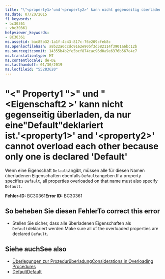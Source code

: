 ```yaml
---
title: "\"<property1>'und'<property2>' kann nicht gegenseitig überladen, da nur eine\"Default\"deklariert ist."
ms.date: 07/20/2015
f1_keywords:
- bc30361
- vbc30361
helpviewer_keywords:
- BC30361
ms.assetid: bac85b32-1a1f-4c43-817c-76e209cfeb8c
ms.openlocfilehash: a8b22a6ccdc9162e90bf3d582114f3901a6bc12b
ms.sourcegitcommit: 14355b4b2fe5bcf874cac96d0a9e6376b567e4c7
ms.translationtype: MT
ms.contentlocale: de-DE
ms.lasthandoff: 01/30/2019
ms.locfileid: "55283620"
---
```

# <a name="property1-and-property2-cannot-overload-each-other-because-only-one-is-declared-default"></a><span data-ttu-id="c060a-102">"\<" Property1 ">" und "\<Eigenschaft2 >' kann nicht gegenseitig überladen, da nur eine"Default"deklariert ist.</span><span class="sxs-lookup"><span data-stu-id="c060a-102">'\<property1>' and '\<property2>' cannot overload each other because only one is declared 'Default'</span></span>
<span data-ttu-id="c060a-103">Wenn eine Eigenschaft `Default`angibt, müssen alle für diesen Namen überladenen Eigenschaften ebenfalls `Default`angeben.</span><span class="sxs-lookup"><span data-stu-id="c060a-103">If a property specifies `Default`, all properties overloaded on that name must also specify `Default`.</span></span>  
  
 <span data-ttu-id="c060a-104">**Fehler-ID:** BC30361</span><span class="sxs-lookup"><span data-stu-id="c060a-104">**Error ID:** BC30361</span></span>  
  
## <a name="to-correct-this-error"></a><span data-ttu-id="c060a-105">So beheben Sie diesen Fehler</span><span class="sxs-lookup"><span data-stu-id="c060a-105">To correct this error</span></span>  
  
-   <span data-ttu-id="c060a-106">Stellen Sie sicher, dass alle überladenen Eigenschaften als `Default`deklariert werden.</span><span class="sxs-lookup"><span data-stu-id="c060a-106">Make sure all of the overloaded properties are declared `Default`.</span></span>  
  
## <a name="see-also"></a><span data-ttu-id="c060a-107">Siehe auch</span><span class="sxs-lookup"><span data-stu-id="c060a-107">See also</span></span>
- [<span data-ttu-id="c060a-108">Überlegungen zur Prozedurüberladung</span><span class="sxs-lookup"><span data-stu-id="c060a-108">Considerations in Overloading Procedures</span></span>](../../visual-basic/programming-guide/language-features/procedures/considerations-in-overloading-procedures.md)
- [<span data-ttu-id="c060a-109">Default</span><span class="sxs-lookup"><span data-stu-id="c060a-109">Default</span></span>](../../visual-basic/language-reference/modifiers/default.md)
